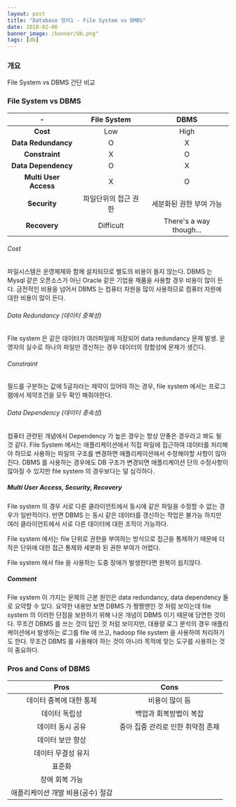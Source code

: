 ```yaml
---
layout: post
title: "Database 정리1 - File System vs DMBS"
date: 2018-02-06
banner_image: /banner/db.png"
tags: [db]
---
```


### 개요
File System vs DBMS 간단 비교
<!--more-->

### File System vs DBMS

|-                     |  **File System** |  **DBMS**          |
|:--------------------:|:----------------:|:------------------:|
|**Cost**              | Low              | High               |
|**Data Redundancy**   | O                | X                  |
|**Constraint**        | X                | O                  |
|**Data Dependency**   | O                | X                  | 
|**Multi User Access** | X                | O                  |
|**Security**          | 파일단위의 접근 권한  | 세분화된 권한 부여 가능  |
|**Recovery**          | Difficult        | There's a way though...   |

###### Cost
파일시스템은 운영체제와 함께 설치되므로 별도의 비용이 들지 않는다. DBMS 는 Mysql 같은 오픈소스가 아닌 Oracle 같은 기업용 제품을 사용할 경우 비용이 많이 든다.
금전적인 비용을 넘어서 DBMS 는 컴퓨터 자원을 많이 사용하므로 컴퓨터 자원에 대한 비용이 많이 든다.

###### Data Redundancy (데이터 중복성)
File system 은 같은 데이터가 여러파일에 저장되어 data redundancy 문제 발생. 운영자의 실수로 하나의 파일만 갱신하는 경우 데이터의 정합성에 문제가 생긴다.

###### Constraint
필드를 구분하는 값에 5글자라는 제약이 있어야 하는 경우, file system 에서는 프로그램에서 제약조건을 모두 확인 해줘야한다.

###### Data Dependency (데이터 종속성)
컴퓨터 관련된 개념에서 Dependency 가 높은 경우는 항상 안좋은 경우라고 봐도 될 것 같다. File System 에서는 애플리케이션에서 직접 파일에 접근하여 데이터를 처리해야 하므로
사용하는 파일의 구조를 변경하면 애플리케이션에서 수정해야할 사항이 많아진다. DBMS 를 사용하는 경우에도 DB 구조가 변경되면 애플리케이션 단의 수정사항이 많아질 수 있지만
file system 의 경우보다는 덜 심각하다. 

##### Multi User Access, Security, Recovery
File system 의 경우 서로 다른 클라이언트에서 동시에 같은 파일을 수정할 수 없는 경우가 일반적이다. 
반면 DBMS 는 동시 같은 데이터를 갱신하는 작업은 불가능 하지만 여러 클라이언트에서 서로 다른 데이터에 대한 조작이 가능하다.

File system 에서는 file 단위로 권한을 부여하는 방식으로 접근을 통제하기 때문에 더 작은 단위에 대한 접근 통제와 세분화 된 권한 부여가 어렵다.

File system 에서 file 을 사용하는 도중 장애가 발생한다면 원복이 쉽지않다.

##### Comment
File system 이 가지는 문제의 근본 원인은 data redundancy, data dependency 둘로 요약할 수 있다. 
요약한 내용만 보면 DBMS 가 짱짱맨인 것 처럼 보이는데 file system 의 이러한 단점을 보완하기 위해 나온 개념이 DBMS 이기 때문에 당연한 것이다.
무조건 DBMS 를 쓰는 것이 답인 것 처럼 보이지만, 대용량 로그 분석의 경우 애플리케이션에서 발생하는 로그를 file 에 쓰고, hadoop file system 을 사용하여 처리하기도 한다.
무조건 DBMS 를 사용해야 하는 것이 아니라 목적에 맞는 도구를 사용하는 것이 중요하다.


### Pros and Cons of DBMS

|  **Pros**             |  **Cons**          |
|:---------------------:|:------------------:|
| 데이터 중복에 대한 통제     | 비용이 많이 듬|
| 데이터 독립성            | 백업과 회복방법이 복잡|
| 데이터 동시 공유          | 중아 집중 관리로 인한 취약점 존재|
| 데이터 보안 향상          | |
| 데이터 무결성 유지         | |
| 표준화                  | |
| 장애 회복 가능            | |
| 애플리케이션 개발 비용(공수) 절감| |